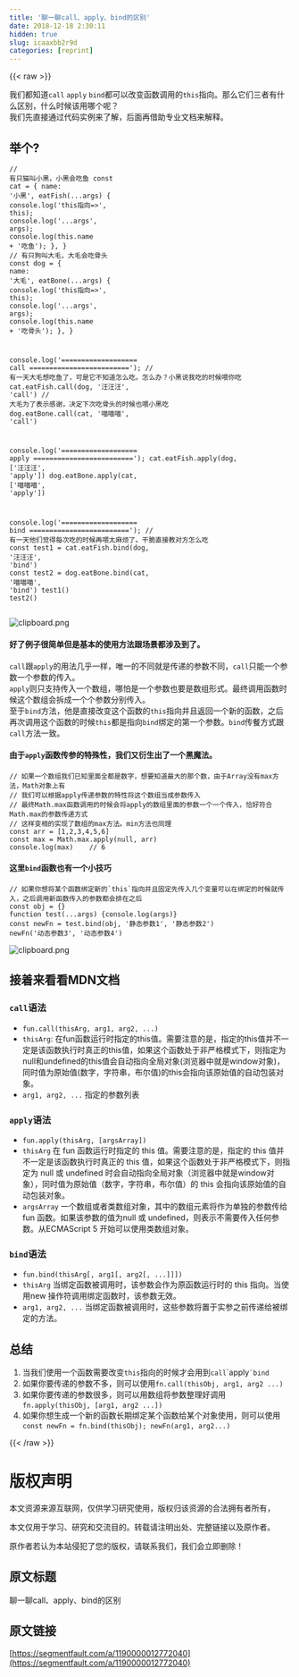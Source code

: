 ```yaml
---
title: '聊一聊call、apply、bind的区别' 
date: 2018-12-18 2:30:11
hidden: true
slug: icaaxbb2r9d
categories: [reprint]
---
```


{{< raw >}}

                    
<p>我们都知道<code>call</code> <code>apply</code> <code>bind</code>都可以改变函数调用的<code>this</code>指向。那么它们三者有什么区别，什么时候该用哪个呢？<br>我们先直接通过代码实例来了解，后面再借助专业文档来解释。</p>
<h2 id="articleHeader0">举个?</h2>
<div class="widget-codetool" style="display:none;">
      <div class="widget-codetool--inner">
      <span class="selectCode code-tool" data-toggle="tooltip" data-placement="top" title="" data-original-title="全选"></span>
      <span type="button" class="copyCode code-tool" data-toggle="tooltip" data-placement="top" data-clipboard-text="// 有只猫叫小黑，小黑会吃鱼
const cat = {
    name: '小黑',
    eatFish(...args) {
        console.log('this指向=>', this);
        console.log('...args', args);
        console.log(this.name + '吃鱼');
    },
}
// 有只狗叫大毛，大毛会吃骨头
const dog = {
    name: '大毛',
    eatBone(...args) {
        console.log('this指向=>', this);
        console.log('...args', args);
        console.log(this.name + '吃骨头');
    },
}

console.log('=================== call =========================');
// 有一天大毛想吃鱼了，可是它不知道怎么吃。怎么办？小黑说我吃的时候喂你吃
cat.eatFish.call(dog, '汪汪汪', 'call')
// 大毛为了表示感谢，决定下次吃骨头的时候也喂小黑吃
dog.eatBone.call(cat, '喵喵喵', 'call')

console.log('=================== apply =========================');
cat.eatFish.apply(dog, ['汪汪汪', 'apply'])
dog.eatBone.apply(cat, ['喵喵喵', 'apply'])

console.log('=================== bind =========================');
// 有一天他们觉得每次吃的时候再喂太麻烦了。干脆直接教对方怎么吃
const test1 = cat.eatFish.bind(dog, '汪汪汪', 'bind')
const test2 = dog.eatBone.bind(cat, '喵喵喵', 'bind')
test1()
test2()" title="" data-original-title="复制"></span>
      <span type="button" class="saveToNote code-tool" data-toggle="tooltip" data-placement="top" title="" data-original-title="放进笔记"></span>
      </div>
      </div><pre class="javascript hljs"><code class="javascript"><span class="hljs-comment">// 有只猫叫小黑，小黑会吃鱼</span>
<span class="hljs-keyword">const</span> cat = {
    <span class="hljs-attr">name</span>: <span class="hljs-string">'小黑'</span>,
    eatFish(...args) {
        <span class="hljs-built_in">console</span>.log(<span class="hljs-string">'this指向=&gt;'</span>, <span class="hljs-keyword">this</span>);
        <span class="hljs-built_in">console</span>.log(<span class="hljs-string">'...args'</span>, args);
        <span class="hljs-built_in">console</span>.log(<span class="hljs-keyword">this</span>.name + <span class="hljs-string">'吃鱼'</span>);
    },
}
<span class="hljs-comment">// 有只狗叫大毛，大毛会吃骨头</span>
<span class="hljs-keyword">const</span> dog = {
    <span class="hljs-attr">name</span>: <span class="hljs-string">'大毛'</span>,
    eatBone(...args) {
        <span class="hljs-built_in">console</span>.log(<span class="hljs-string">'this指向=&gt;'</span>, <span class="hljs-keyword">this</span>);
        <span class="hljs-built_in">console</span>.log(<span class="hljs-string">'...args'</span>, args);
        <span class="hljs-built_in">console</span>.log(<span class="hljs-keyword">this</span>.name + <span class="hljs-string">'吃骨头'</span>);
    },
}

<span class="hljs-built_in">console</span>.log(<span class="hljs-string">'=================== call ========================='</span>);
<span class="hljs-comment">// 有一天大毛想吃鱼了，可是它不知道怎么吃。怎么办？小黑说我吃的时候喂你吃</span>
cat.eatFish.call(dog, <span class="hljs-string">'汪汪汪'</span>, <span class="hljs-string">'call'</span>)
<span class="hljs-comment">// 大毛为了表示感谢，决定下次吃骨头的时候也喂小黑吃</span>
dog.eatBone.call(cat, <span class="hljs-string">'喵喵喵'</span>, <span class="hljs-string">'call'</span>)

<span class="hljs-built_in">console</span>.log(<span class="hljs-string">'=================== apply ========================='</span>);
cat.eatFish.apply(dog, [<span class="hljs-string">'汪汪汪'</span>, <span class="hljs-string">'apply'</span>])
dog.eatBone.apply(cat, [<span class="hljs-string">'喵喵喵'</span>, <span class="hljs-string">'apply'</span>])

<span class="hljs-built_in">console</span>.log(<span class="hljs-string">'=================== bind ========================='</span>);
<span class="hljs-comment">// 有一天他们觉得每次吃的时候再喂太麻烦了。干脆直接教对方怎么吃</span>
<span class="hljs-keyword">const</span> test1 = cat.eatFish.bind(dog, <span class="hljs-string">'汪汪汪'</span>, <span class="hljs-string">'bind'</span>)
<span class="hljs-keyword">const</span> test2 = dog.eatBone.bind(cat, <span class="hljs-string">'喵喵喵'</span>, <span class="hljs-string">'bind'</span>)
test1()
test2()</code></pre>
<p><span class="img-wrap"><img data-src="/img/bV1KCu?w=478&amp;h=462" src="https://static.alili.tech/img/bV1KCu?w=478&amp;h=462" alt="clipboard.png" title="clipboard.png" style="cursor: pointer; display: inline;"></span></p>
<h4>好了例子很简单但是基本的使用方法跟场景都涉及到了。</h4>
<p><code>call</code>跟<code>apply</code>的用法几乎一样，唯一的不同就是传递的参数不同，<code>call</code>只能一个参数一个参数的传入。<br><code>apply</code>则只支持传入一个数组，哪怕是一个参数也要是数组形式。最终调用函数时候这个数组会拆成一个个参数分别传入。<br>至于<code>bind</code>方法，他是直接改变这个函数的<code>this</code>指向并且返回一个新的函数，之后再次调用这个函数的时候<code>this</code>都是指向<code>bind</code>绑定的第一个参数。<code>bind</code>传餐方式跟<code>call</code>方法一致。</p>
<h4>由于<code>apply</code>函数传参的特殊性，我们又衍生出了一个黑魔法。</h4>
<div class="widget-codetool" style="display:none;">
      <div class="widget-codetool--inner">
      <span class="selectCode code-tool" data-toggle="tooltip" data-placement="top" title="" data-original-title="全选"></span>
      <span type="button" class="copyCode code-tool" data-toggle="tooltip" data-placement="top" data-clipboard-text="// 如果一个数组我们已知里面全都是数字，想要知道最大的那个数，由于Array没有max方法，Math对象上有
// 我们可以根据apply传递参数的特性将这个数组当成参数传入
// 最终Math.max函数调用的时候会将apply的数组里面的参数一个一个传入，恰好符合Math.max的参数传递方式
// 这样变相的实现了数组的max方法。min方法也同理
const arr = [1,2,3,4,5,6]
const max = Math.max.apply(null, arr)
console.log(max)    // 6" title="" data-original-title="复制"></span>
      <span type="button" class="saveToNote code-tool" data-toggle="tooltip" data-placement="top" title="" data-original-title="放进笔记"></span>
      </div>
      </div><pre class="javascript hljs"><code class="javascript"><span class="hljs-comment">// 如果一个数组我们已知里面全都是数字，想要知道最大的那个数，由于Array没有max方法，Math对象上有</span>
<span class="hljs-comment">// 我们可以根据apply传递参数的特性将这个数组当成参数传入</span>
<span class="hljs-comment">// 最终Math.max函数调用的时候会将apply的数组里面的参数一个一个传入，恰好符合Math.max的参数传递方式</span>
<span class="hljs-comment">// 这样变相的实现了数组的max方法。min方法也同理</span>
<span class="hljs-keyword">const</span> arr = [<span class="hljs-number">1</span>,<span class="hljs-number">2</span>,<span class="hljs-number">3</span>,<span class="hljs-number">4</span>,<span class="hljs-number">5</span>,<span class="hljs-number">6</span>]
<span class="hljs-keyword">const</span> max = <span class="hljs-built_in">Math</span>.max.apply(<span class="hljs-literal">null</span>, arr)
<span class="hljs-built_in">console</span>.log(max)    <span class="hljs-comment">// 6</span></code></pre>
<h4>这里<code>bind</code>函数也有一个小技巧</h4>
<div class="widget-codetool" style="display:none;">
      <div class="widget-codetool--inner">
      <span class="selectCode code-tool" data-toggle="tooltip" data-placement="top" title="" data-original-title="全选"></span>
      <span type="button" class="copyCode code-tool" data-toggle="tooltip" data-placement="top" data-clipboard-text="// 如果你想将某个函数绑定新的`this`指向并且固定先传入几个变量可以在绑定的时候就传入，之后调用新函数传入的参数都会排在之后
const obj = {}
function test(...args) {console.log(args)}
const newFn = test.bind(obj, '静态参数1', '静态参数2')
newFn('动态参数3', '动态参数4')" title="" data-original-title="复制"></span>
      <span type="button" class="saveToNote code-tool" data-toggle="tooltip" data-placement="top" title="" data-original-title="放进笔记"></span>
      </div>
      </div><pre class="javascript hljs"><code class="javascript"><span class="hljs-comment">// 如果你想将某个函数绑定新的`this`指向并且固定先传入几个变量可以在绑定的时候就传入，之后调用新函数传入的参数都会排在之后</span>
<span class="hljs-keyword">const</span> obj = {}
<span class="hljs-function"><span class="hljs-keyword">function</span> <span class="hljs-title">test</span>(<span class="hljs-params">...args</span>) </span>{<span class="hljs-built_in">console</span>.log(args)}
<span class="hljs-keyword">const</span> newFn = test.bind(obj, <span class="hljs-string">'静态参数1'</span>, <span class="hljs-string">'静态参数2'</span>)
newFn(<span class="hljs-string">'动态参数3'</span>, <span class="hljs-string">'动态参数4'</span>)</code></pre>
<p><span class="img-wrap"><img data-src="/img/bV1KJ3?w=451&amp;h=88" src="https://static.alili.tech/img/bV1KJ3?w=451&amp;h=88" alt="clipboard.png" title="clipboard.png" style="cursor: pointer; display: inline;"></span></p>
<h2 id="articleHeader1">接着来看看MDN文档</h2>
<h3 id="articleHeader2">
<code>call</code>语法</h3>
<ul>
<li><code>fun.call(thisArg, arg1, arg2, ...)</code></li>
<li>
<code>thisArg</code>: 在fun函数运行时指定的this值。需要注意的是，指定的this值并不一定是该函数执行时真正的this值，如果这个函数处于非严格模式下，则指定为null和undefined的this值会自动指向全局对象(浏览器中就是window对象)，同时值为原始值(数字，字符串，布尔值)的this会指向该原始值的自动包装对象。</li>
<li>
<code>arg1, arg2, ...</code> 指定的参数列表</li>
</ul>
<h3 id="articleHeader3">
<code>apply</code>语法</h3>
<ul>
<li><code>fun.apply(thisArg, [argsArray])</code></li>
<li>
<code>thisArg</code> 在 fun 函数运行时指定的 this 值。需要注意的是，指定的 this 值并不一定是该函数执行时真正的 this 值，如果这个函数处于非严格模式下，则指定为 null 或 undefined 时会自动指向全局对象（浏览器中就是window对象），同时值为原始值（数字，字符串，布尔值）的 this 会指向该原始值的自动包装对象。</li>
<li>
<code>argsArray</code> 一个数组或者类数组对象，其中的数组元素将作为单独的参数传给 fun 函数。如果该参数的值为null 或 undefined，则表示不需要传入任何参数。从ECMAScript 5 开始可以使用类数组对象。</li>
</ul>
<h3 id="articleHeader4">
<code>bind</code>语法</h3>
<ul>
<li><code>fun.bind(thisArg[, arg1[, arg2[, ...]]])</code></li>
<li>
<code>thisArg</code> 当绑定函数被调用时，该参数会作为原函数运行时的 this 指向。当使用new 操作符调用绑定函数时，该参数无效。</li>
<li>
<code>arg1, arg2, ...</code> 当绑定函数被调用时，这些参数将置于实参之前传递给被绑定的方法。</li>
</ul>
<h2 id="articleHeader5">总结</h2>
<ol>
<li>当我们使用一个函数需要改变<code>this</code>指向的时候才会用到<code>call</code>`apply<code>`bind</code>
</li>
<li>如果你要传递的参数不多，则可以使用<code>fn.call(thisObj, arg1, arg2 ...)</code>
</li>
<li>如果你要传递的参数很多，则可以用数组将参数整理好调用<code>fn.apply(thisObj, [arg1, arg2 ...])</code>
</li>
<li>如果你想生成一个新的函数长期绑定某个函数给某个对象使用，则可以使用<code>const newFn = fn.bind(thisObj); newFn(arg1, arg2...)</code>
</li>
</ol>

                
{{< /raw >}}

# 版权声明
本文资源来源互联网，仅供学习研究使用，版权归该资源的合法拥有者所有，

本文仅用于学习、研究和交流目的。转载请注明出处、完整链接以及原作者。

原作者若认为本站侵犯了您的版权，请联系我们，我们会立即删除！

## 原文标题
聊一聊call、apply、bind的区别

## 原文链接
[https://segmentfault.com/a/1190000012772040](https://segmentfault.com/a/1190000012772040)

